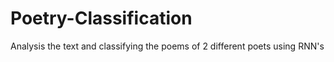 # Poetry-Classification
Analysis the text and classifying the poems of 2 different poets using RNN's
